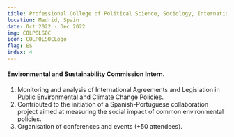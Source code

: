 ```yaml
---
title: Professional College of Political Science, Sociology, International Relations and Public Administration
location: Madrid, Spain
date: Oct 2022 - Dec 2022
img: COLPOLSOC
icon: COLPOLSOCLogo
flag: ES
index: 4
---
```


<h4 class="text-left text-[clamp(1.3rem,3vw,1.45rem)] text-black">Environmental and Sustainability Commission Intern.</h4>

<ol class="list-[circle]">
    <li class="ml-5 prose">
        Monitoring and analysis of International Agreements and Legislation in Public Environmental and Climate Change Policies.
    </li>
    <li class="ml-5 prose">
        Contributed to the initiation of a Spanish-Portuguese collaboration project aimed at measuring the social impact of common environmental policies.
    </li>
    <li class="ml-5 prose">
        Organisation of conferences and events (+50 attendees).
    </li>
</ol>
